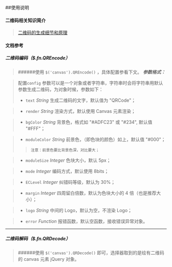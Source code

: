 ##使用说明
#### 二维码相关知识简介
>[二维码的生成细节和原理](http://coolshell.cn/articles/10590.html)

#### 文档参考
##### 二维码编码（$.fn.QREncode）
>######使用 `$('canvas').QREncode()` ，具体配置参看下文。
>***参数格式：***

>配置`config` 参数可以是一个对象或者字符串，字符串时会将字符串用默认参数生成二维码，为对象时候，参数如下：
>* `text` _String_
>    生成二维码的文字，默认值为 "QRCode"；

>* `render` _String_
>    渲染方式，默认使用 Canvas 元素渲染；

>* `bgColor` _String_
>    背景色，格式如 "#ADFC23" 或 "#234", 默认值 "#FFF"；

>* `moduleColor` _String_
>    前景色，（即色块的颜色）如上，默认值 "#000"；
>>     注意：前景色要比背景色深，对比要大；

>* `moduleSize` _Integer_
>    色块大小，默认 5px；

>* `mode` _Integer_
>    编码方式，默认使用 8bits；

>* `ECLevel` _Integer_
>    纠错码等级，默认为 30%；

>* `margin` _Integer_
>    四周留白倍数，默认为色块大小的 4 倍（也是推荐大小）；

>* `logo` _String_
>    中间的 Logo，默认为空，不渲染 Logo；

>* `error` _Function_
>    报错函数，默认空函数，接收错误异常对象。
***

##### 二维码解码（$.fn.QRDecode）
>######使用 `$('canvas').QRDecode()` 即可，选择器取到的是绘有二维码的 canvas 元素 jQuery 对象。

